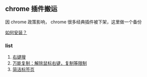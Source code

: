## chrome 插件搬运

因 chrome 政策影响， chrome 很多经典插件被下架，这里做一个备份

[如何安装？](https://github.com/bluebabes/chrome-carry/wiki/%E7%A6%BB%E7%BA%BF%E5%AE%89%E8%A3%85chrome%E6%8F%92%E4%BB%B6)


### list

1. [右键搜](https://github.com/bluebabes/chrome-carry/raw/main/zip/chrome-right-search-master.zip)
2. [万能复制：解除鼠标右键，复制等限制](https://github.com/bluebabes/chrome-carry/raw/main/zip/bestcopy.zip)
3. [简洁标签页](https://github.com/bluebabes/chrome-carry/raw/main/zip/chrome-ataraxia.zip)
